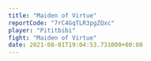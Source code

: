 ```yaml
---
title: "Maiden of Virtue"
reportCode: "7rC4GqTLR3pgZQxc"
player: "Pititbibi"
fight: "Maiden of Virtue"
date: 2021-08-01T19:04:53.731000+00:00
---
```

